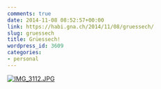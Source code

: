 ```yaml
---
comments: true
date: 2014-11-08 08:52:57+00:00
link: https://habi.gna.ch/2014/11/08/gruessech/
slug: gruessech
title: Grüessech!
wordpress_id: 3609
categories:
- personal
---
```


[![IMG_3112.JPG](https://habi.gna.ch/wp-content/uploads/2014/11/IMG_3112.jpg)](https://habi.gna.ch/wp-content/uploads/2014/11/IMG_3112.jpg)
